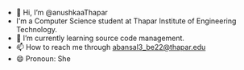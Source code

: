 - 👋 Hi, I’m @anushkaaThapar
- I'm a Computer Science student at Thapar Institute of Engineering Technology. 
- 🌱 I’m currently learning source code management.
- 📫 How to reach me through abansal3_be22@thapar.edu 
- 😄 Pronoun: She 


<!---
anushkaaThapar/anushkaaThapar is a ✨ special ✨ repository because its `README.md` (this file) appears on your GitHub profile.
You can click the Preview link to take a look at your changes.
--->
